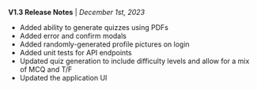 **V1.3 Release Notes** | _December 1st, 2023_
- Added ability to generate quizzes using PDFs
- Added error and confirm modals
- Added randomly-generated profile pictures on login
- Added unit tests for API endpoints
- Updated quiz generation to include difficulty levels and allow for a mix of MCQ and T/F
- Updated the application UI
